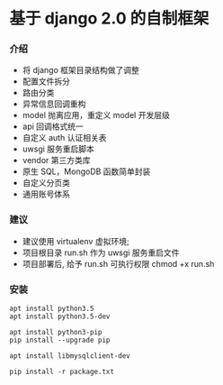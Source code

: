 # 基于 django 2.0 的自制框架


### 介绍
* 将 django 框架目录结构做了调整
* 配置文件拆分
* 路由分类
* 异常信息回调重构
* model 抛离应用，重定义 model 开发层级
* api 回调格式统一
* 自定义 auth 认证相关表
* uwsgi 服务重启脚本
* vendor 第三方类库
* 原生 SQL，MongoDB 函数简单封装
* 自定义分页类
* 通用账号体系


###  建议
* 建议使用 virtualenv 虚拟环境;
* 项目根目录 run.sh 作为 uwsgi 服务重启文件
* 项目部署后, 给予 run.sh 可执行权限 chmod +x run.sh

### 安装

```
apt install python3.5
apt install python3.5-dev

apt install python3-pip
pip install --upgrade pip

apt install libmysqlclient-dev

pip install -r package.txt
```



